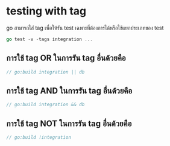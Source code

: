 # testing with tag

go สามารถใส่ tag เพื่อให้รัน test เฉพาะที่ต้องการได้หรือใช้แยกประเภทของ test

```go
go test -v -tags integration ...

```

## การใช้ tag OR ในการรัน tag อื่นด้วยคือ

```go
// go:build integration || db
```

## การใช้ tag AND ในการรัน tag อื่นด้วยคือ

```go
// go:build integration && db
```

## การใช้ tag NOT ในการรัน tag อื่นด้วยคือ

```go
// go:build !integration
```
